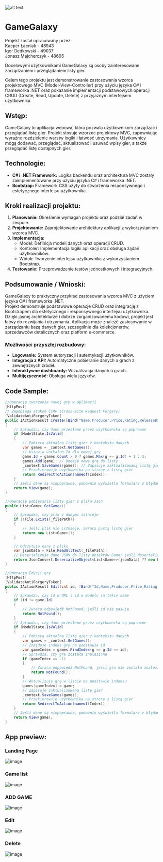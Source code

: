 ![alt text](https://vizja.pl/wp-content/themes/divi-child/images/Logo_Akademia_poziom_1.png)


# GameGalaxy

Projekt został opracowany przez: <br>
Kacper Łacniak - 48943 <br>
Igor Dedkowski - 49037 <br>
Jonasz Majcherczyk - 48696 <br>

Docelowymi użytkownikami GameGalaxy są osoby zainteresowane zarządzaniem i przeglądaniem listy gier.

Celem tego projektu jest demonstrowanie zastosowania wzorca projektowego MVC (Model-View-Controller)
przy użyciu języka C# i frameworka .NET oraz pokazanie implementacji podstawowych operacji CRUD (Create, Read, Update, Delete) z przyjaznym interfejsem użytkownika.

## Wstęp:
GameGalaxy to aplikacja webowa, która pozwala użytkownikom zarządzać i przeglądać listę gier. Projekt stosuje wzorzec projektowy MVC, zapewniając wyraźne rozdzielenie warstw logiki i łatwość utrzymania. Użytkownicy mogą dodawać, przeglądać, aktualizować i usuwać wpisy gier, a także przeglądać listę dostępnych gier.

## Technologie:
* **C# i .NET Framework:** Logika backendu oraz architektura MVC zostały zaimplementowane przy użyciu języka C# i frameworka .NET.
* **Bootstrap:** Framework CSS użyty do stworzenia responsywnego i estetycznego interfejsu użytkownika.

## Kroki realizacji projektu:
1. **Planowanie:** Określenie wymagań projektu oraz podział zadań w zespole.
2. **Projektowanie:** Zaprojektowanie architektury aplikacji z wykorzystaniem wzorca MVC.
3. **Implementacja:**<br>
    * Model: Definicja modeli danych oraz operacji CRUD.
    * Kontroler: Implementacja logiki aplikacji oraz obsługa żądań użytkowników.
    * Widok: Tworzenie interfejsu użytkownika z wykorzystaniem Bootstrap.
7. **Testowanie:** Przeprowadzenie testów jednostkowych i integracyjnych.

## Podsumowanie / Wnioski:
GameGalaxy to praktyczny przykład zastosowania wzorca MVC z użyciem języka C# i frameworka .NET.<br> Projekt demonstruje podstawowe operacje CRUD oraz integrację z Bootstrapem dla estetycznego i responsywnego interfejsu użytkownika. Dzięki jasnej architekturze i dobrze zorganizowanemu kodowi, projekt jest łatwy do rozwijania i utrzymania.
Aplikacja może znaleźć zastosowanie w zarządzaniu bazą danych gier, szczególnie dla kolekcjonerów, sprzedawców detalicznych oraz platform e-commerce.
<br>
### Możliwości przyszłej rozbudowy:
* **Logowanie:** System autoryzacji i autentykacji użytkowników.
* **Integracja z API:** Automatyczne pobieranie danych o grach z zewnętrznych źródeł.
* **Interaktywne dashboardy:** Wizualizacja danych o grach.
* **Multijęzyczność:** Obsługa wielu języków.

## Code Sample:
```C# - GamesController
//Operację tworzenia nowej gry w aplikacji
[HttpPost]
// Zapobiega atakom CSRF (Cross-Site Request Forgery)
[ValidateAntiForgeryToken] 
public IActionResult Create([Bind("Name,Producer,Price,Rating,ReleaseDate,ImageUrl")] Game game)
{
    // Sprawdza, czy dane przesłane przez użytkownika są poprawne
    if (ModelState.IsValid) 
    {
        // Pobiera aktualną listę gier z kontekstu danych
        var games = _context.GetGames();
        // Ustawia unikalne Id dla nowej gry
        game.Id = games.Count > 0 ? games.Max(g => g.Id) + 1 : 1; 
        games.Add(game); // Dodaje nową grę do listy
        _context.SaveGames(games); // Zapisuje zaktualizowaną listę gier
        // Przekierowuje użytkownika na stronę z listą gier
        return RedirectToAction(nameof(Index)); 
    }
    // Jeśli dane są niepoprawne, ponownie wyświetla formularz z błędami
    return View(game); 
}

```
```C# - JsonFileContext
//Operację pobierania listy gier z pliku Json
public List<Game> GetGames()
{
    // Sprawdza, czy plik z danymi istnieje
    if (!File.Exists(_filePath))
    {
        // Jeśli plik nie istnieje, zwraca pustą listę gier
        return new List<Game>();
    }

    // Odczytuje dane z pliku
    var jsonData = File.ReadAllText(_filePath);
    // Deserializuje dane JSON do listy obiektów Game; jeśli deserializacja się nie powiedzie, zwraca pustą listę
    return JsonConvert.DeserializeObject<List<Game>>(jsonData) ?? new List<Game>();
}

```
```C# - GamesController
//Operacja Edycji gry
[HttpPost]
[ValidateAntiForgeryToken]
public IActionResult Edit(int id, [Bind("Id,Name,Producer,Price,Rating,ReleaseDate,ImageUrl")] Game game)
{
    // Sprawdza, czy id w URL i id w modelu są takie same
    if (id != game.Id)
    {
        // Zwraca odpowiedź NotFound, jeśli id nie pasują
        return NotFound();
    }
    // Sprawdza, czy dane przesłane przez użytkownika są poprawne
    if (ModelState.IsValid)
    {
        // Pobiera aktualną listę gier z kontekstu danych
        var games = _context.GetGames();
        // Znajduje indeks gry na podstawie id
        var gameIndex = games.FindIndex(g => g.Id == id);
        // Sprawdza, czy gra została znaleziona
        if (gameIndex == -1)
        {
            // Zwraca odpowiedź NotFound, jeśli gra nie została znaleziona
            return NotFound();
        }
        // Aktualizuje grę w liście na podstawie indeksu
        games[gameIndex] = game;
        // Zapisuje zaktualizowaną listę gier
        _context.SaveGames(games);
        // Przekierowuje użytkownika na stronę z listą gier
        return RedirectToAction(nameof(Index));
    }
    // Jeśli dane są niepoprawne, ponownie wyświetla formularz z błędami
    return View(game);
}
```

## App preview:

### Landing Page

![image](https://github.com/Taidio1/GameGalaxy/assets/115781273/bb78d6c3-d589-410f-8d67-86bc23f5771a)


### Game list


![image](https://github.com/Taidio1/GameGalaxy/assets/115781273/9317f693-ab90-4961-954c-4762be0ee952)


### ADD GAME


![image](https://github.com/Taidio1/GameGalaxy/assets/115781273/62a133c7-ea4b-4819-aa37-735dc273a45c)


### Edit


![image](https://github.com/Taidio1/GameGalaxy/assets/115781273/37393194-0ac7-4eb4-bd58-c69e975d48aa)


### Delete


![image](https://github.com/Taidio1/GameGalaxy/assets/115781273/cf064f29-ad55-4e34-b326-efb05657cbcc)


